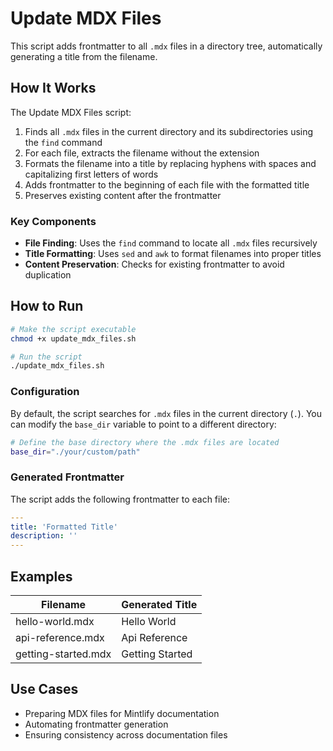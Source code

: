# Update MDX Files

This script adds frontmatter to all `.mdx` files in a directory tree, automatically generating a title from the filename.

## How It Works

The Update MDX Files script:

1. Finds all `.mdx` files in the current directory and its subdirectories using the `find` command
2. For each file, extracts the filename without the extension
3. Formats the filename into a title by replacing hyphens with spaces and capitalizing first letters of words
4. Adds frontmatter to the beginning of each file with the formatted title
5. Preserves existing content after the frontmatter

### Key Components

- **File Finding**: Uses the `find` command to locate all `.mdx` files recursively
- **Title Formatting**: Uses `sed` and `awk` to format filenames into proper titles
- **Content Preservation**: Checks for existing frontmatter to avoid duplication

## How to Run

```bash
# Make the script executable
chmod +x update_mdx_files.sh

# Run the script
./update_mdx_files.sh
```

### Configuration

By default, the script searches for `.mdx` files in the current directory (`.`). You can modify the `base_dir` variable to point to a different directory:

```bash
# Define the base directory where the .mdx files are located
base_dir="./your/custom/path"
```

### Generated Frontmatter

The script adds the following frontmatter to each file:

```yaml
---
title: 'Formatted Title'
description: ''
---

```

## Examples

| Filename | Generated Title |
|----------|----------------|
| hello-world.mdx | Hello World |
| api-reference.mdx | Api Reference |
| getting-started.mdx | Getting Started |

## Use Cases

- Preparing MDX files for Mintlify documentation
- Automating frontmatter generation
- Ensuring consistency across documentation files 
